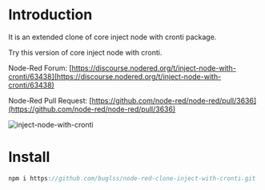 # Introduction 

It is an extended clone of core inject node with cronti package.

Try this version of core inject node with cronti.

Node-Red Forum: [https://discourse.nodered.org/t/inject-node-with-cronti/63438](https://discourse.nodered.org/t/inject-node-with-cronti/63438)

Node-Red Pull Request: [https://github.com/node-red/node-red/pull/3636](https://github.com/node-red/node-red/pull/3636)

![inject-node-with-cronti](https://user-images.githubusercontent.com/16067517/172295205-2bad7a52-b586-4ec8-b7a1-ed03e5fa3f33.gif)

# Install

```js
npm i https://github.com/buglss/node-red-clone-inject-with-cronti.git
```